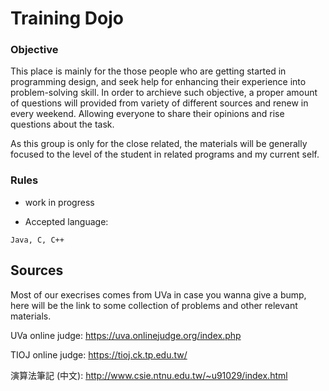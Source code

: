 # Training Dojo

### Objective

This place is mainly for the those people who are getting started in programming design,
and seek help for enhancing their experience into problem-solving skill.
In order to archieve such objective, a proper amount of questions will provided from variety of different sources and renew in every weekend. Allowing everyone to share their opinions and rise questions about the task.

As this group is only for the close related, the materials will be generally focused to the level of the student in related programs and my current self.

### Rules

* work in progress

* Accepted language:
```
Java, C, C++
```

## Sources

Most of our execrises comes from UVa in case you wanna give a bump, here will be the link to some collection of problems and other relevant materials. 

UVa online judge: https://uva.onlinejudge.org/index.php


TIOJ online judge: https://tioj.ck.tp.edu.tw/


演算法筆記 (中文): http://www.csie.ntnu.edu.tw/~u91029/index.html

